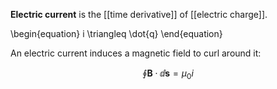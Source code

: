 **Electric current** is the [[time derivative]] of [[electric charge]].

\begin{equation}
i \triangleq \dot{q}
\end{equation}

An electric current induces a magnetic field to curl around it:

$$
\oint \mathbf{B} \cdot \dd{\mathbf{s}} = \mu_0 i
$$